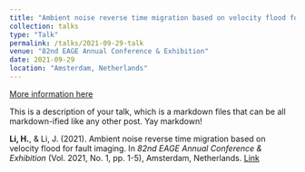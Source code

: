 ```yaml
---
title: "Ambient noise reverse time migration based on velocity flood for fault imaging"
collection: talks
type: "Talk"
permalink: /talks/2021-09-29-talk
venue: "82nd EAGE Annual Conference & Exhibition"
date: 2021-09-29
location: "Amsterdam, Netherlands"
---
```


[More information here](http://example2.com)

This is a description of your talk, which is a markdown files that can be all markdown-ified like any other post. Yay markdown!

**Li, H.**, & Li, J. (2021). Ambient noise reverse time migration based on velocity flood for fault imaging. In *82nd EAGE Annual Conference & Exhibition* (Vol. 2021, No. 1, pp. 1-5), Amsterdam, Netherlands. [Link](https://doi.org/10.3997/2214-4609.202010441)

